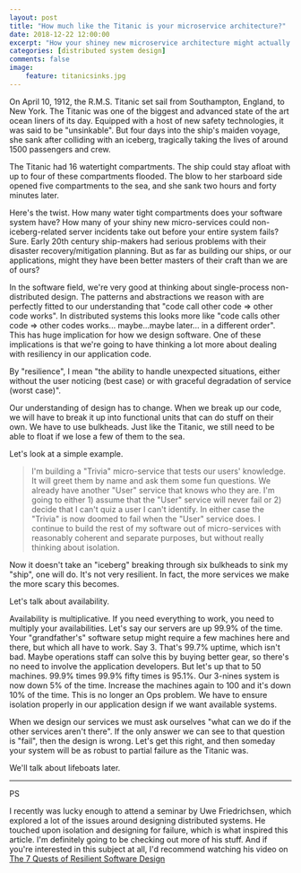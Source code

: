 ```yaml
---
layout: post
title: "How much like the Titanic is your microservice architecture?"
date: 2018-12-22 12:00:00
excerpt: "How your shiney new microservice architecture might actually be destroying your availability"
categories: [distributed system design]
comments: false
image:
    feature: titanicsinks.jpg
---
```



On April 10, 1912, the R.M.S. Titanic set sail from Southampton, England, to New York. The Titanic was one of the biggest and advanced state of the art ocean liners of its day. Equipped with a host of new safety technologies, it was said to be "unsinkable". But four days into the ship's maiden voyage, she sank after colliding with an iceberg, tragically taking the lives of around 1500 passengers and crew.

The Titanic had 16 watertight compartments. The ship could stay afloat with up to four of these compartments flooded. The blow to her starboard side opened five compartments to the sea, and she sank two hours and forty minutes later.

Here's the twist. How many water tight compartments does your software system have? How many of your shiny new micro-services could non-iceberg-related server incidents take out before your entire system fails? Sure. Early 20th century ship-makers had serious problems with their disaster recovery/mitigation planning. But as far as building our ships, or our applications, might they have been better masters of their craft than we are of ours?

In the software field, we're very good at thinking about single-process non-distributed design. The patterns and abstractions we reason with are perfectly fitted to our understanding that "code call other code => other code works". In distributed systems this looks more like "code calls other code => other codes works... maybe...maybe later... in a different order". This has huge implication for how we design software. One of these implications is that we're going to have thinking a lot more about dealing with resiliency in our application code.

By "resilience", I mean "the ability to handle unexpected situations, either without the user noticing (best case) or with graceful degradation of service (worst case)".

Our understanding of design has to change. When we break up our code, we will have to break it up into functional units that can do stuff on their own. We have to use bulkheads. Just like the Titanic, we still need to be able to float if we lose a few of them to the sea.

Let's look at a simple example. 

> I'm building a "Trivia" micro-service that tests our users' knowledge. It will greet them by name and ask them some fun questions.
> We already have another "User" service that knows who they are. I'm going to either 1) assume that the "User" service will never fail or 2) decide that I can't quiz a user I can't identify.
> In either case the "Trivia" is now doomed to fail when the "User" service does.
> I continue to build the rest of my software out of micro-services with reasonably coherent and separate purposes, but without really thinking about isolation.

Now it doesn't take an "iceberg" breaking through six bulkheads to sink my "ship", one will do. It's not very resilient. In fact, the more services we make the more scary this becomes.

Let's talk about availability.

Availability is multiplicative. If you need everything to work, you need to multiply your availabilities. Let's say our servers are up 99.9% of the time. Your "grandfather's" software setup might require a few machines here and there, but which all have to work. Say 3. That's 99.7% uptime, which isn't bad. Maybe operations staff can solve this by buying better gear, so there's no need to involve the application developers. But let's up that to 50 machines. 99.9% times 99.9% fifty times is 95.1%. Our 3-nines system is now down 5% of the time. Increase the machines again to 100 and it's down 10% of the time. This is no longer an Ops problem. We have to ensure isolation properly in our application design if we want available systems.

When we design our services we must ask ourselves "what can we do if the other services aren't there". If the only answer we can see to that question is "fail", then the design is wrong. Let's get this right, and then someday your system will be as robust to partial failure as the Titanic was.

We'll talk about lifeboats later.


------------

PS

I recently was lucky enough to attend a seminar by Uwe Friedrichsen, which explored a lot of the issues around designing distributed systems. He touched upon isolation and designing for failure, which is what inspired this article. I'm definitely going to be checking out more of his stuff. And if you're interested in this subject at all, I'd recommend watching his video on [The 7 Quests of Resilient Software Design](https://www.youtube.com/watch?v=qWo57fWvycU)